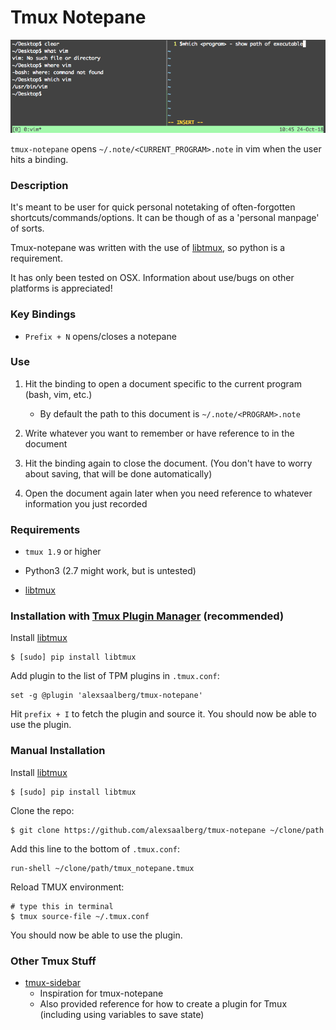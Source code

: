 # Tmux Notepane

![screenshot](/screen.png)

`tmux-notepane` opens `~/.note/<CURRENT_PROGRAM>.note` in vim when the user hits a binding. 

### Description

It's meant to be user for quick personal notetaking of often-forgotten shortcuts/commands/options. It can be though of as a 'personal manpage' of sorts.

Tmux-notepane was written with the use of [libtmux](https://github.com/tmux-python/libtmux), so python is a requirement.

It has only been tested on OSX. Information about use/bugs on other platforms is appreciated!

### Key Bindings

- `Prefix + N` opens/closes a notepane

### Use

1. Hit the binding to open a document specific to the current program (bash, vim, etc.)

    - By default the path to this document is `~/.note/<PROGRAM>.note`
    
2. Write whatever you want to remember or have reference to in the document

3. Hit the binding again to close the document. (You don't have to worry about saving, that will be done automatically)

4. Open the document again later when you need reference to whatever information you just recorded

### Requirements

- `tmux 1.9` or higher

- Python3 (2.7 might work, but is untested)

- [libtmux](https://github.com/tmux-python/libtmux)

### Installation with [Tmux Plugin Manager](https://github.com/tmux-plugins/tpm) (recommended)

Install [libtmux](https://github.com/tmux-python/libtmux)

    $ [sudo] pip install libtmux

Add plugin to the list of TPM plugins in `.tmux.conf`:

    set -g @plugin 'alexsaalberg/tmux-notepane'

Hit `prefix + I` to fetch the plugin and source it. You should now be able to
use the plugin.

### Manual Installation

Install [libtmux](https://github.com/tmux-python/libtmux)

    $ [sudo] pip install libtmux

Clone the repo:

    $ git clone https://github.com/alexsaalberg/tmux-notepane ~/clone/path

Add this line to the bottom of `.tmux.conf`:

    run-shell ~/clone/path/tmux_notepane.tmux

Reload TMUX environment:

    # type this in terminal
    $ tmux source-file ~/.tmux.conf

You should now be able to use the plugin.

### Other Tmux Stuff

- [tmux-sidebar](tmux-plugins/tmux-sidebar) 
    - Inspiration for tmux-notepane
    - Also provided reference for how to create a plugin for Tmux (including using variables to save state)

